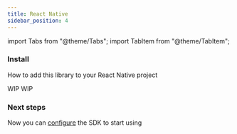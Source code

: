 ```yaml
---
title: React Native
sidebar_position: 4
---
```


import Tabs from "@theme/Tabs";
import TabItem from "@theme/TabItem";

### Install

How to add this library to your React Native project

<Tabs>
  <TabItem value="yarn" label="Yarn">
    WIP
  </TabItem>
  <TabItem value="npm" label="NPM">
    WIP
  </TabItem>
</Tabs>

### Next steps

Now you can [configure](../configuration/react_native) the SDK to start using
